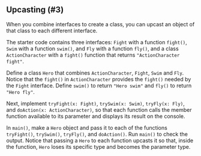 ## Upcasting (#3)

When you combine interfaces to create a class, you can upcast an object of that
class to each different interface.

The starter code contains three interfaces: `Fight` with a function `fight()`,
`Swim` with a function `swim()`, and `Fly` with a function `fly()`, and a class
`ActionCharacter` with a `fight()` function that returns `"ActionCharacter
fight"`.

Define a class `Hero` that combines `ActionCharacter`, `Fight`, `Swim` and
`Fly`. Notice that the `fight()` in `ActionCharacter` provides the `fight()`
needed by the `Fight` interface. Define `swim()` to return `"Hero swim"` and
`fly()` to return `"Hero fly"`.

Next, implement `tryFight(x: Fight)`, `trySwim(x: Swim)`, `tryFly(x: Fly)`,
and `doAction(x: ActionCharacter)`, so that each function calls the member
function available to its parameter and displays its result on the console.

In `main()`, make a `Hero` object and pass it to each of the functions
`tryFight()`, `trySwim()`, `tryFly()`, and `doAction()`. Run `main()` to check
the output. Notice that passing a `Hero` to each function upcasts it so that,
inside the function, `Hero` loses its specific type and becomes the parameter
type.